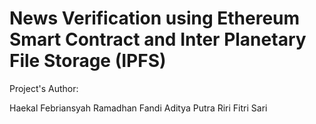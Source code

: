 # News Verification using Ethereum Smart Contract and Inter Planetary File Storage (IPFS)

Project's Author:

Haekal Febriansyah Ramadhan
Fandi Aditya Putra
Riri Fitri Sari
